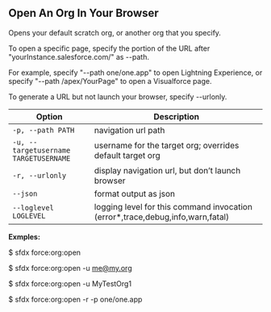 ## Open An Org In Your Browser

Opens your default scratch org, or another org that you specify.

To open a specific page, specify the portion of the URL after "yourInstance.salesforce.com/" as --path.

For example, specify "--path one/one.app" to open Lightning Experience, or specify "--path /apex/YourPage" to open a Visualforce page.

To generate a URL but not launch your browser, specify --urlonly.



Option | Description
--- | --- 
```-p, --path PATH``` | navigation url path
```-u, --targetusername TARGETUSERNAME``` | username for the target org; overrides default target org
```-r, --urlonly``` | display navigation url, but don’t launch browser
```--json``` | format output as json
```--loglevel LOGLEVEL``` | logging level for this command invocation (error*,trace,debug,info,warn,fatal)


__Exmples:__ 

$ sfdx force:org:open

$ sfdx force:org:open -u me@my.org

$ sfdx force:org:open -u MyTestOrg1

$ sfdx force:org:open -r -p one/one.app


